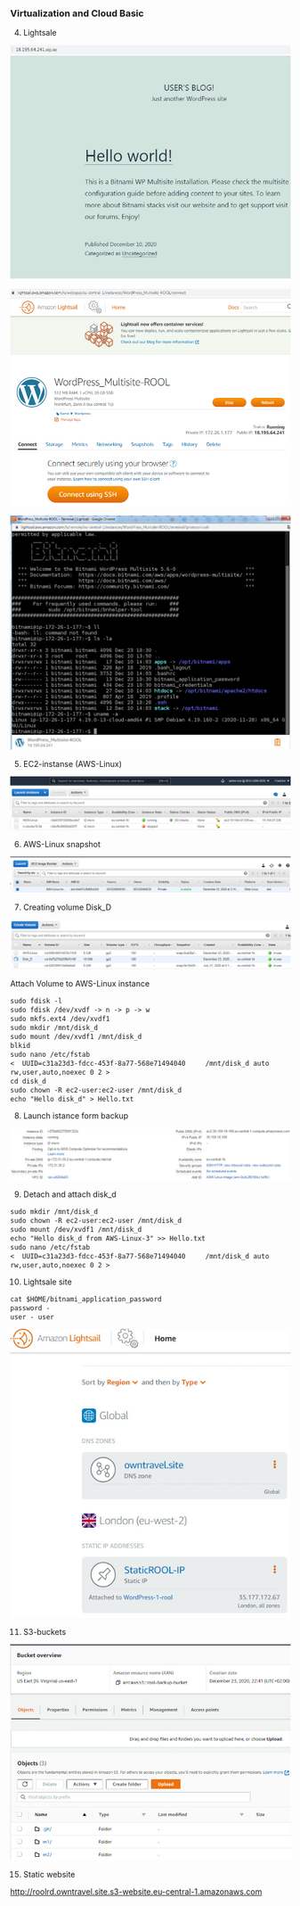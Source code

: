 ###   Virtualization and Cloud Basic  

4. Lightsale  

![4_1](./screenshots/2020-12-23_123545.jpg)  

![4_2](./screenshots/2020-12-23_123725.jpg)  

![4_3](./screenshots/2020-12-23_123906.jpg)  

5. EC2-instanse (AWS-Linux)  

![5](./screenshots/2020-12-23_134639.jpg)  

6. AWS-Linux snapshot

![6](./screenshots/2020-12-23_134604_1.jpg)
 
7. Creating volume Disk_D  

![7](./screenshots/2020-12-23_134959.jpg)  

Attach Volume to AWS-Linux instance

```
sudo fdisk -l
sudo fdisk /dev/xvdf -> n -> p -> w
sudo mkfs.ext4 /dev/xvdf1
sudo mkdir /mnt/disk_d
sudo mount /dev/xvdf1 /mnt/disk_d
blkid
sudo nano /etc/fstab 
<  UUID=c31a23d3-fdcc-453f-8a77-568e71494040     /mnt/disk_d auto   rw,user,auto,noexec 0 2 >
cd disk_d
sudo chown -R ec2-user:ec2-user /mnt/disk_d
echo "Hello disk_d" > Hello.txt
```

8. Launch istance form backup  

![8](./screenshots/2020-12-23_153624.jpg)  

9. Detach and attach disk_d  

```
sudo mkdir /mnt/disk_d
sudo chown -R ec2-user:ec2-user /mnt/disk_d
sudo mount /dev/xvdf1 /mnt/disk_d
echo "Hello disk_d from AWS-Linux-3" >> Hello.txt
sudo nano /etc/fstab 
<  UUID=c31a23d3-fdcc-453f-8a77-568e71494040     /mnt/disk_d auto   rw,user,auto,noexec 0 2 >
```

10. Lightsale site 
```
cat $HOME/bitnami_application_password
password - 
user - user
```

![10](./screenshots/2020-12-23_183425.jpg)  

11. S3-buckets  

![11](./screenshots/2020-12-23_224823.jpg)  

15. Static website  

http://roolrd.owntravel.site.s3-website.eu-central-1.amazonaws.com



